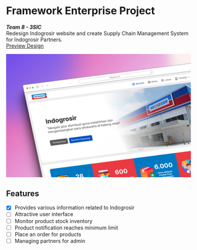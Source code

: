 # Framework Enterprise Project

***Team 8 - 3SIC*** <br>
Redesign Indogrosir website and create Supply Chain Management System for Indogrosir Partners. <br>
[Preview Design](https://www.figma.com/proto/LJsIZB9gnp81uLrpayXtrW/Indogrosir?type=design&node-id=26-41&t=5hGpxoFFZI8Xw55q-1&scaling=scale-down-width&page-id=0%3A1&starting-point-node-id=26%3A41&mode=design)

<img src="/wwwroot/assets/image/shot.jpg" />

## Features
- [x] Provides various information related to Indogrosir
- [ ] Attractive user interface
- [ ] Monitor product stock inventory
- [ ] Product notification reaches minimum limit
- [ ] Place an order for products
- [ ] Managing partners for admin
